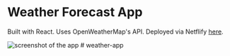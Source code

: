 # Weather Forecast App

Built with React. Uses OpenWeatherMap's API. Deployed via Netflify [here](https://alexkowsik-weather-app.netlify.com/).

![screenshot of the app](https://raw.githubusercontent.com/alexkowsik/react-weather-app/master/src/images/screenshot.png "New York")
#   w e a t h e r - a p p  
 